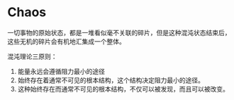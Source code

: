 # Chaos

一切事物的原始状态，都是一堆看似毫不关联的碎片，但是这种混沌状态结束后，这些无机的碎片会有机地汇集成一个整体。

混沌理论三原则：
1. 能量永远会遵循阻力最小的途径
2. 始终存在着通常不可见的根本结构，这个结构决定阻力最小的途径。
3. 这种始终存在而通常不可见的根本结构，不仅可以被发现，而且可以被改变。